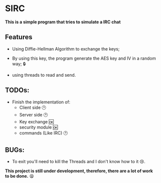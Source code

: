 # SIRC

**This is a simple program that tries to simulate a IRC chat**

## Features 

  * Using Diffie-Hellman Algorithm to exchange the keys;

  * By using this key, the program generate the AES key and IV in a random way; :lock:

  * using threads to read and send.

## TODOs:

  * Finish the implementation of:
      * Client side :clock2:
      * Server side :clock2:
      * Key exchange :ok:
      * security module :ok:
      * commands (Like IRC) :clock2:

## BUGs:

  * To exit you'll need to kill the Threads and I don't know how to it :cry:.

**This project is still under development, therefore, there are a lot of work to be done.**  :tired_face:
